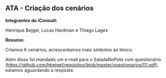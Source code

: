 ## ATA - Criação dos cenários

**Integrantes do iConsult:**

Henrique Bejgel, Lucas Hardman e Thiago Lages

**Resumo:**

Criamos 6 cenários, acrescentamos mais símbolos ao léxico.

Além disso foi mandado um e-mail para o SaladaNoPote com questionário (https://github.com/hbejgel/requisitos/blob/master/questionarios/01.pdf), estamos aguardando a resposta.
